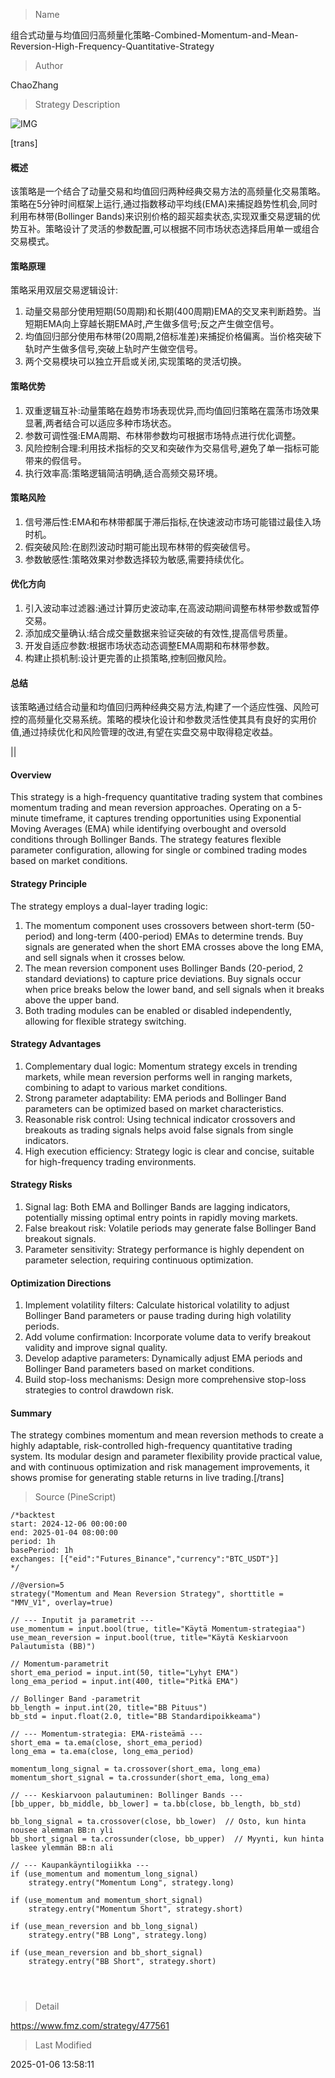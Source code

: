 
> Name

组合式动量与均值回归高频量化策略-Combined-Momentum-and-Mean-Reversion-High-Frequency-Quantitative-Strategy

> Author

ChaoZhang

> Strategy Description

![IMG](https://www.fmz.com/upload/asset/b3286b2111fcb42c63.png)

[trans]
#### 概述
该策略是一个结合了动量交易和均值回归两种经典交易方法的高频量化交易策略。策略在5分钟时间框架上运行,通过指数移动平均线(EMA)来捕捉趋势性机会,同时利用布林带(Bollinger Bands)来识别价格的超买超卖状态,实现双重交易逻辑的优势互补。策略设计了灵活的参数配置,可以根据不同市场状态选择启用单一或组合交易模式。

#### 策略原理
策略采用双层交易逻辑设计:
1. 动量交易部分使用短期(50周期)和长期(400周期)EMA的交叉来判断趋势。当短期EMA向上穿越长期EMA时,产生做多信号;反之产生做空信号。
2. 均值回归部分使用布林带(20周期,2倍标准差)来捕捉价格偏离。当价格突破下轨时产生做多信号,突破上轨时产生做空信号。
3. 两个交易模块可以独立开启或关闭,实现策略的灵活切换。

#### 策略优势
1. 双重逻辑互补:动量策略在趋势市场表现优异,而均值回归策略在震荡市场效果显著,两者结合可以适应多种市场状态。
2. 参数可调性强:EMA周期、布林带参数均可根据市场特点进行优化调整。
3. 风险控制合理:利用技术指标的交叉和突破作为交易信号,避免了单一指标可能带来的假信号。
4. 执行效率高:策略逻辑简洁明确,适合高频交易环境。

#### 策略风险
1. 信号滞后性:EMA和布林带都属于滞后指标,在快速波动市场可能错过最佳入场时机。
2. 假突破风险:在剧烈波动时期可能出现布林带的假突破信号。
3. 参数敏感性:策略效果对参数选择较为敏感,需要持续优化。

#### 优化方向
1. 引入波动率过滤器:通过计算历史波动率,在高波动期间调整布林带参数或暂停交易。
2. 添加成交量确认:结合成交量数据来验证突破的有效性,提高信号质量。
3. 开发自适应参数:根据市场状态动态调整EMA周期和布林带参数。
4. 构建止损机制:设计更完善的止损策略,控制回撤风险。

#### 总结
该策略通过结合动量和均值回归两种经典交易方法,构建了一个适应性强、风险可控的高频量化交易系统。策略的模块化设计和参数灵活性使其具有良好的实用价值,通过持续优化和风险管理的改进,有望在实盘交易中取得稳定收益。

|| 

#### Overview
This strategy is a high-frequency quantitative trading system that combines momentum trading and mean reversion approaches. Operating on a 5-minute timeframe, it captures trending opportunities using Exponential Moving Averages (EMA) while identifying overbought and oversold conditions through Bollinger Bands. The strategy features flexible parameter configuration, allowing for single or combined trading modes based on market conditions.

#### Strategy Principle
The strategy employs a dual-layer trading logic:
1. The momentum component uses crossovers between short-term (50-period) and long-term (400-period) EMAs to determine trends. Buy signals are generated when the short EMA crosses above the long EMA, and sell signals when it crosses below.
2. The mean reversion component uses Bollinger Bands (20-period, 2 standard deviations) to capture price deviations. Buy signals occur when price breaks below the lower band, and sell signals when it breaks above the upper band.
3. Both trading modules can be enabled or disabled independently, allowing for flexible strategy switching.

#### Strategy Advantages
1. Complementary dual logic: Momentum strategy excels in trending markets, while mean reversion performs well in ranging markets, combining to adapt to various market conditions.
2. Strong parameter adaptability: EMA periods and Bollinger Band parameters can be optimized based on market characteristics.
3. Reasonable risk control: Using technical indicator crossovers and breakouts as trading signals helps avoid false signals from single indicators.
4. High execution efficiency: Strategy logic is clear and concise, suitable for high-frequency trading environments.

#### Strategy Risks
1. Signal lag: Both EMA and Bollinger Bands are lagging indicators, potentially missing optimal entry points in rapidly moving markets.
2. False breakout risk: Volatile periods may generate false Bollinger Band breakout signals.
3. Parameter sensitivity: Strategy performance is highly dependent on parameter selection, requiring continuous optimization.

#### Optimization Directions
1. Implement volatility filters: Calculate historical volatility to adjust Bollinger Band parameters or pause trading during high volatility periods.
2. Add volume confirmation: Incorporate volume data to verify breakout validity and improve signal quality.
3. Develop adaptive parameters: Dynamically adjust EMA periods and Bollinger Band parameters based on market conditions.
4. Build stop-loss mechanisms: Design more comprehensive stop-loss strategies to control drawdown risk.

#### Summary
The strategy combines momentum and mean reversion methods to create a highly adaptable, risk-controlled high-frequency quantitative trading system. Its modular design and parameter flexibility provide practical value, and with continuous optimization and risk management improvements, it shows promise for generating stable returns in live trading.[/trans]



> Source (PineScript)

``` pinescript
/*backtest
start: 2024-12-06 00:00:00
end: 2025-01-04 08:00:00
period: 1h
basePeriod: 1h
exchanges: [{"eid":"Futures_Binance","currency":"BTC_USDT"}]
*/

//@version=5
strategy("Momentum and Mean Reversion Strategy", shorttitle = "MMV_V1", overlay=true)

// --- Inputit ja parametrit ---
use_momentum = input.bool(true, title="Käytä Momentum-strategiaa")
use_mean_reversion = input.bool(true, title="Käytä Keskiarvoon Palautumista (BB)")

// Momentum-parametrit
short_ema_period = input.int(50, title="Lyhyt EMA")
long_ema_period = input.int(400, title="Pitkä EMA")

// Bollinger Band -parametrit
bb_length = input.int(20, title="BB Pituus")
bb_std = input.float(2.0, title="BB Standardipoikkeama")

// --- Momentum-strategia: EMA-risteämä ---
short_ema = ta.ema(close, short_ema_period)
long_ema = ta.ema(close, long_ema_period)

momentum_long_signal = ta.crossover(short_ema, long_ema)
momentum_short_signal = ta.crossunder(short_ema, long_ema)

// --- Keskiarvoon palautuminen: Bollinger Bands ---
[bb_upper, bb_middle, bb_lower] = ta.bb(close, bb_length, bb_std)

bb_long_signal = ta.crossover(close, bb_lower)  // Osto, kun hinta nousee alemman BB:n yli
bb_short_signal = ta.crossunder(close, bb_upper)  // Myynti, kun hinta laskee ylemmän BB:n ali

// --- Kaupankäyntilogiikka ---
if (use_momentum and momentum_long_signal)
    strategy.entry("Momentum Long", strategy.long)

if (use_momentum and momentum_short_signal)
    strategy.entry("Momentum Short", strategy.short)

if (use_mean_reversion and bb_long_signal)
    strategy.entry("BB Long", strategy.long)

if (use_mean_reversion and bb_short_signal)
    strategy.entry("BB Short", strategy.short)




```

> Detail

https://www.fmz.com/strategy/477561

> Last Modified

2025-01-06 13:58:11
